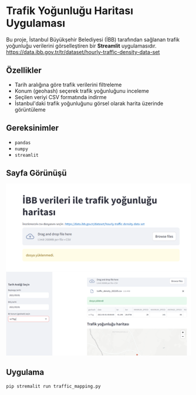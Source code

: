 # Trafik Yoğunluğu Haritası Uygulaması
Bu proje, İstanbul Büyükşehir Belediyesi (İBB) tarafından sağlanan trafik yoğunluğu verilerini görselleştiren bir **Streamlit** uygulamasıdır. 
https://data.ibb.gov.tr/tr/dataset/hourly-traffic-density-data-set

## Özellikler
- Tarih aralığına göre trafik verilerini filtreleme
- Konum (geohash) seçerek trafik yoğunluğunu inceleme
- Seçilen veriyi CSV formatında indirme
- İstanbul'daki trafik yoğunluğunu görsel olarak harita üzerinde görüntüleme

## Gereksinimler
- `pandas`
- `numpy`
- `streamlit`

## Sayfa Görünüşü
![Ekran Görüntüsü](assets/1.png)
![Ekran Görüntüsü](assets/2.png)


## Uygulama
```bash
pip stremalit run traffic_mapping.py
